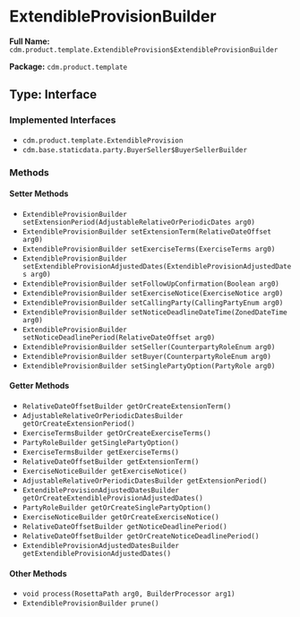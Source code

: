 # ExtendibleProvisionBuilder

**Full Name:** `cdm.product.template.ExtendibleProvision$ExtendibleProvisionBuilder`

**Package:** `cdm.product.template`

## Type: Interface

### Implemented Interfaces

- `cdm.product.template.ExtendibleProvision`
- `cdm.base.staticdata.party.BuyerSeller$BuyerSellerBuilder`

### Methods

#### Setter Methods

- `ExtendibleProvisionBuilder setExtensionPeriod(AdjustableRelativeOrPeriodicDates arg0)`
- `ExtendibleProvisionBuilder setExtensionTerm(RelativeDateOffset arg0)`
- `ExtendibleProvisionBuilder setExerciseTerms(ExerciseTerms arg0)`
- `ExtendibleProvisionBuilder setExtendibleProvisionAdjustedDates(ExtendibleProvisionAdjustedDates arg0)`
- `ExtendibleProvisionBuilder setFollowUpConfirmation(Boolean arg0)`
- `ExtendibleProvisionBuilder setExerciseNotice(ExerciseNotice arg0)`
- `ExtendibleProvisionBuilder setCallingParty(CallingPartyEnum arg0)`
- `ExtendibleProvisionBuilder setNoticeDeadlineDateTime(ZonedDateTime arg0)`
- `ExtendibleProvisionBuilder setNoticeDeadlinePeriod(RelativeDateOffset arg0)`
- `ExtendibleProvisionBuilder setSeller(CounterpartyRoleEnum arg0)`
- `ExtendibleProvisionBuilder setBuyer(CounterpartyRoleEnum arg0)`
- `ExtendibleProvisionBuilder setSinglePartyOption(PartyRole arg0)`

#### Getter Methods

- `RelativeDateOffsetBuilder getOrCreateExtensionTerm()`
- `AdjustableRelativeOrPeriodicDatesBuilder getOrCreateExtensionPeriod()`
- `ExerciseTermsBuilder getOrCreateExerciseTerms()`
- `PartyRoleBuilder getSinglePartyOption()`
- `ExerciseTermsBuilder getExerciseTerms()`
- `RelativeDateOffsetBuilder getExtensionTerm()`
- `ExerciseNoticeBuilder getExerciseNotice()`
- `AdjustableRelativeOrPeriodicDatesBuilder getExtensionPeriod()`
- `ExtendibleProvisionAdjustedDatesBuilder getOrCreateExtendibleProvisionAdjustedDates()`
- `PartyRoleBuilder getOrCreateSinglePartyOption()`
- `ExerciseNoticeBuilder getOrCreateExerciseNotice()`
- `RelativeDateOffsetBuilder getNoticeDeadlinePeriod()`
- `RelativeDateOffsetBuilder getOrCreateNoticeDeadlinePeriod()`
- `ExtendibleProvisionAdjustedDatesBuilder getExtendibleProvisionAdjustedDates()`

#### Other Methods

- `void process(RosettaPath arg0, BuilderProcessor arg1)`
- `ExtendibleProvisionBuilder prune()`

